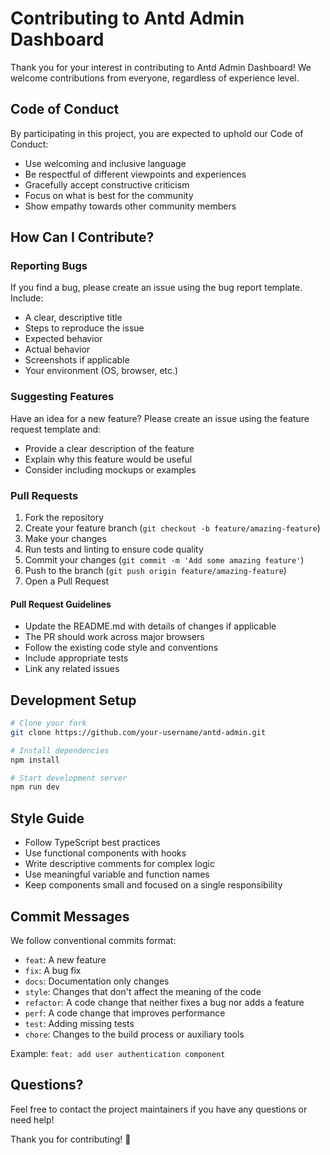 # Contributing to Antd Admin Dashboard

Thank you for your interest in contributing to Antd Admin Dashboard! We welcome contributions from everyone, regardless of experience level.

## Code of Conduct

By participating in this project, you are expected to uphold our Code of Conduct:

- Use welcoming and inclusive language
- Be respectful of different viewpoints and experiences
- Gracefully accept constructive criticism
- Focus on what is best for the community
- Show empathy towards other community members

## How Can I Contribute?

### Reporting Bugs

If you find a bug, please create an issue using the bug report template. Include:

- A clear, descriptive title
- Steps to reproduce the issue
- Expected behavior
- Actual behavior
- Screenshots if applicable
- Your environment (OS, browser, etc.)

### Suggesting Features

Have an idea for a new feature? Please create an issue using the feature request template and:

- Provide a clear description of the feature
- Explain why this feature would be useful
- Consider including mockups or examples

### Pull Requests

1. Fork the repository
2. Create your feature branch (`git checkout -b feature/amazing-feature`)
3. Make your changes
4. Run tests and linting to ensure code quality
5. Commit your changes (`git commit -m 'Add some amazing feature'`)
6. Push to the branch (`git push origin feature/amazing-feature`)
7. Open a Pull Request

#### Pull Request Guidelines

- Update the README.md with details of changes if applicable
- The PR should work across major browsers
- Follow the existing code style and conventions
- Include appropriate tests
- Link any related issues

## Development Setup

```bash
# Clone your fork
git clone https://github.com/your-username/antd-admin.git

# Install dependencies
npm install

# Start development server
npm run dev
```

## Style Guide

- Follow TypeScript best practices
- Use functional components with hooks
- Write descriptive comments for complex logic
- Use meaningful variable and function names
- Keep components small and focused on a single responsibility

## Commit Messages

We follow conventional commits format:

- `feat`: A new feature
- `fix`: A bug fix
- `docs`: Documentation only changes
- `style`: Changes that don't affect the meaning of the code
- `refactor`: A code change that neither fixes a bug nor adds a feature
- `perf`: A code change that improves performance
- `test`: Adding missing tests
- `chore`: Changes to the build process or auxiliary tools

Example: `feat: add user authentication component`

## Questions?

Feel free to contact the project maintainers if you have any questions or need help!

Thank you for contributing! 💙
